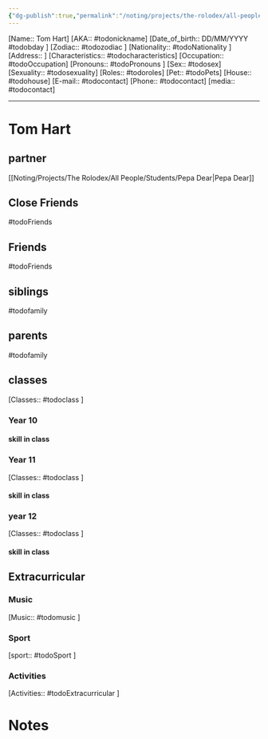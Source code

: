 ```yaml
---
{"dg-publish":true,"permalink":"/noting/projects/the-rolodex/all-people/students/tom-hart/","dgHomeLink":true,"dgPassFrontmatter":false}
---
```


[Name:: Tom Hart]
[AKA:: #todonickname]
[Date_of_birth:: DD/MM/YYYY #todobday ]
[Zodiac:: #todozodiac ]
[Nationality:: #todoNationality ]
[Address:: ]
[Characteristics::  #todocharacteristics]
[Occupation:: #todoOccupation]
[Pronouns:: #todoPronouns ]
[Sex:: #todosex]
[Sexuality:: #todosexuality]
[Roles:: #todoroles]
[Pet:: #todoPets]
[House:: #todohouse]
[E-mail:: #todocontact]
[Phone:: #todocontact]
[media:: #todocontact]


---


# Tom Hart

## partner
[[Noting/Projects/The Rolodex/All People/Students/Pepa Dear|Pepa Dear]]

## Close Friends
#todoFriends

## Friends
#todoFriends

## siblings
#todofamily

## parents
#todofamily


## classes
[Classes:: #todoclass ]

### Year 10

#### skill in class

### Year 11
[Classes:: #todoclass ]

#### skill in class

### year 12
[Classes:: #todoclass ]

#### skill in class

## Extracurricular

### Music
[Music:: #todomusic ]

### Sport
[sport:: #todoSport ]

### Activities
[Activities:: #todoExtracurricular ]


# Notes